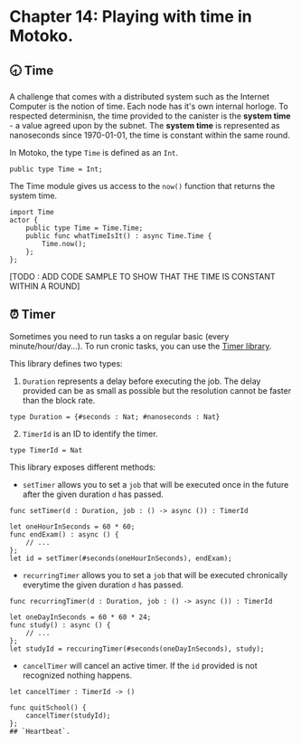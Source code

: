 # Chapter 14: Playing with time in Motoko.
## 🕣 Time
A challenge that comes with a distributed system such as the Internet Computer is the notion of time. Each node has it's own internal horloge. To respected determinisn, the time provided to the canister is the **system time** - a value agreed upon by the subnet. The **system time** is represented as nanoseconds since 1970-01-01, the time is constant within the same round. 

In Motoko, the type `Time` is defined as an `Int`.
```motoko
public type Time = Int;
```
The Time module gives us access to the `now()` function that returns the system time.
```motoko
import Time 
actor {
    public type Time = Time.Time;
    public func whatTimeIsIt() : async Time.Time {
        Time.now();
    };
};
```
[TODO : ADD CODE SAMPLE TO SHOW THAT THE TIME IS CONSTANT WITHIN A ROUND]
## ⏰ Timer
Sometimes you need to run tasks a on regular basic (every minute/hour/day...). To run cronic tasks, you can use the [Timer library](https://internetcomputer.org/docs/current/motoko/main/base/Timer). 

This library defines two types:
1. `Duration` represents a delay before executing the job. The delay provided can be as small as possible but the resolution cannot be faster than the block rate. 
```motoko
type Duration = {#seconds : Nat; #nanoseconds : Nat}
```
2. `TimerId` is an ID to identify the timer.
```motoko
type TimerId = Nat
```

This library exposes different methods:
- `setTimer` allows  you to set a `job` that will be executed once in the future after the given duration `d` has passed.
```motoko
func setTimer(d : Duration, job : () -> async ()) : TimerId
```
```motoko
let oneHourInSeconds = 60 * 60;
func endExam() : async () {
    // ...
};
let id = setTimer(#seconds(oneHourInSeconds), endExam);
```

- `recurringTimer` allows you to set a `job` that will be executed chronically everytime the given duration `d` has passed. 
```motoko
func recurringTimer(d : Duration, job : () -> async ()) : TimerId
```
```motoko
let oneDayInSeconds = 60 * 60 * 24;
func study() : async () {
    // ...
};
let studyId = reccuringTimer(#seconds(oneDayInSeconds), study);
```
- `cancelTimer` will cancel an active timer. If the `id` provided is not recognized nothing happens.
```motoko
let cancelTimer : TimerId -> ()
```
```motoko
func quitSchool() {
    cancelTimer(studyId);
};
## `Heartbeat`.
